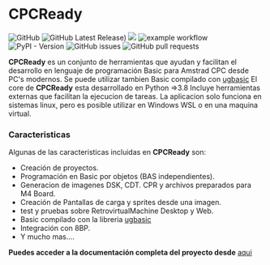 # CPCReady

![GitHub](https://img.shields.io/github/license/cpcready/sdk?color=green)  ![GitHub Latest Release)](https://img.shields.io/github/v/release/cpcready/sdk?logo=github&color=green)     <a href="https://github.com/cpcready/sdk/pulse" alt="Activity"><img src="https://img.shields.io/github/commit-activity/m/cpcready/sdk?color=blue" /></a> ![example workflow](https://github.com/cpcready/sdk/actions/workflows/release.yml/badge.svg?color=green) ![PyPI - Version](https://img.shields.io/pypi/v/cpcready?color=green) ![GitHub issues](https://img.shields.io/github/issues/cpcready/sdk) ![GitHub pull requests](https://img.shields.io/github/issues-pr/cpcready/sdk)

**CPCReady** es un conjunto de herramientas que ayudan y facilitan el desarrollo en lenguaje de programación Basic para Amstrad CPC desde PC's modernos. Se puede utilizar tambien Basic compilado con [ugbasic](https://ugbasic.iwashere.eu/)
El core de **CPCReady** esta desarrollado en Python =>3.8 Incluye herramientas externas que facilitan la ejecucion de tareas. La aplicacion solo funciona en sistemas linux, pero es posible utilizar en Windows WSL o en una maquina virtual.


### Caracteristicas

Algunas de las caracteristicas incluidas en **CPCReady** son:

- Creación de proyectos.
- Programación en Basic por objetos (BAS independientes).
- Generacion de imagenes DSK, CDT. CPR y archivos preparados para M4 Board.
- Creación de Pantallas de carga y sprites desde una imagen.
- test y pruebas sobre RetrovirtualMachine Desktop y Web.
- Basic compilado con la libreria [ugbasic](https://ugbasic.iwashere.eu/)
- Integración con 8BP.
- Y mucho mas....

**Puedes acceder a la documentación completa del proyecto desde** [aqui](https://cpcready.github.io/doc/)